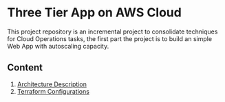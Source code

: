 # Three Tier App on AWS Cloud 

This project repository is an incremental project to consolidate techniques for Cloud Operations tasks, the first part the project is to build an simple Web App with autoscaling capacity.

## Content

1. [Architecture Description](docs/INFRAESTRUCTURE.md)
2. [Terraform Configurations](docs/TERRAFORM.md)
